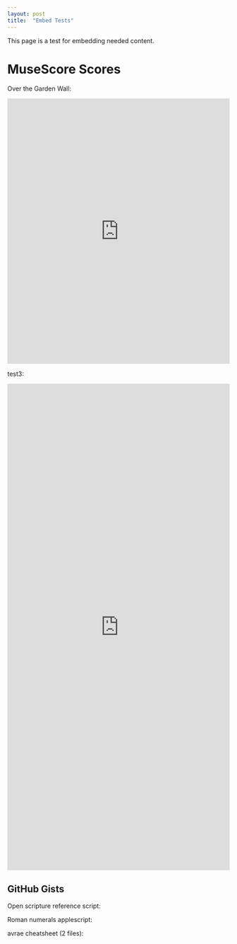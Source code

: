 ```yaml
---
layout: post
title:  "Embed Tests"
---
```


This page is a test for embedding needed content.

# MuseScore Scores
Over the Garden Wall:
<iframe width="100%" height="600" src="https://musescore.com/user/19506/scores/6798751/embed" frameborder="0" allowfullscreen allow="autoplay; fullscreen"></iframe>

test3:
<iframe width="100%" height="1100" src="https://musescore.com/user/19506/scores/6798751/embed" frameborder="0" allowfullscreen allow="autoplay; fullscreen"></iframe>

## GitHub Gists
Open scripture reference script:
<script src="https://gist.github.com/jpcranford/0f5923249d3e86fcdb78ab047d2d44c8.js"></script>

Roman numerals applescript:
<script src="https://gist.github.com/jpcranford/35098d7d201c33a673cec11bb46efbe3.js"></script>

avrae cheatsheet (2 files):
<script src="https://gist.github.com/jpcranford/a7961d27205a2c2ba6b62bd55c3d908c.js"></script>
